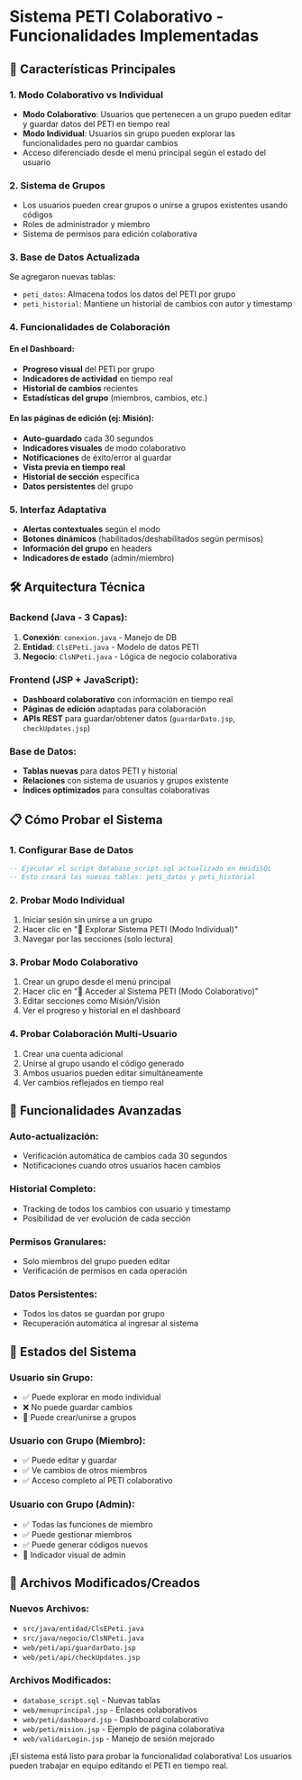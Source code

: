 # Sistema PETI Colaborativo - Funcionalidades Implementadas

## 🚀 Características Principales

### 1. **Modo Colaborativo vs Individual**
- **Modo Colaborativo**: Usuarios que pertenecen a un grupo pueden editar y guardar datos del PETI en tiempo real
- **Modo Individual**: Usuarios sin grupo pueden explorar las funcionalidades pero no guardar cambios
- Acceso diferenciado desde el menú principal según el estado del usuario

### 2. **Sistema de Grupos**
- Los usuarios pueden crear grupos o unirse a grupos existentes usando códigos
- Roles de administrador y miembro
- Sistema de permisos para edición colaborativa

### 3. **Base de Datos Actualizada**
Se agregaron nuevas tablas:
- `peti_datos`: Almacena todos los datos del PETI por grupo
- `peti_historial`: Mantiene un historial de cambios con autor y timestamp

### 4. **Funcionalidades de Colaboración**

#### En el Dashboard:
- **Progreso visual** del PETI por grupo
- **Indicadores de actividad** en tiempo real
- **Historial de cambios** recientes
- **Estadísticas del grupo** (miembros, cambios, etc.)

#### En las páginas de edición (ej: Misión):
- **Auto-guardado** cada 30 segundos
- **Indicadores visuales** de modo colaborativo
- **Notificaciones** de éxito/error al guardar
- **Vista previa en tiempo real**
- **Historial de sección** específica
- **Datos persistentes** del grupo

### 5. **Interfaz Adaptativa**
- **Alertas contextuales** según el modo
- **Botones dinámicos** (habilitados/deshabilitados según permisos)
- **Información del grupo** en headers
- **Indicadores de estado** (admin/miembro)

## 🛠️ Arquitectura Técnica

### Backend (Java - 3 Capas):
1. **Conexión**: `conexion.java` - Manejo de DB
2. **Entidad**: `ClsEPeti.java` - Modelo de datos PETI
3. **Negocio**: `ClsNPeti.java` - Lógica de negocio colaborativa

### Frontend (JSP + JavaScript):
- **Dashboard colaborativo** con información en tiempo real
- **Páginas de edición** adaptadas para colaboración
- **APIs REST** para guardar/obtener datos (`guardarDato.jsp`, `checkUpdates.jsp`)

### Base de Datos:
- **Tablas nuevas** para datos PETI y historial
- **Relaciones** con sistema de usuarios y grupos existente
- **Índices optimizados** para consultas colaborativas

## 📋 Cómo Probar el Sistema

### 1. **Configurar Base de Datos**
```sql
-- Ejecutar el script database_script.sql actualizado en HeidiSQL
-- Esto creará las nuevas tablas: peti_datos y peti_historial
```

### 2. **Probar Modo Individual**
1. Iniciar sesión sin unirse a un grupo
2. Hacer clic en "🚀 Explorar Sistema PETI (Modo Individual)"
3. Navegar por las secciones (solo lectura)

### 3. **Probar Modo Colaborativo**
1. Crear un grupo desde el menú principal
2. Hacer clic en "🚀 Acceder al Sistema PETI (Modo Colaborativo)"
3. Editar secciones como Misión/Visión
4. Ver el progreso y historial en el dashboard

### 4. **Probar Colaboración Multi-Usuario**
1. Crear una cuenta adicional
2. Unirse al grupo usando el código generado
3. Ambos usuarios pueden editar simultáneamente
4. Ver cambios reflejados en tiempo real

## 🔧 Funcionalidades Avanzadas

### Auto-actualización:
- Verificación automática de cambios cada 30 segundos
- Notificaciones cuando otros usuarios hacen cambios

### Historial Completo:
- Tracking de todos los cambios con usuario y timestamp
- Posibilidad de ver evolución de cada sección

### Permisos Granulares:
- Solo miembros del grupo pueden editar
- Verificación de permisos en cada operación

### Datos Persistentes:
- Todos los datos se guardan por grupo
- Recuperación automática al ingresar al sistema

## 🚦 Estados del Sistema

### Usuario sin Grupo:
- ✅ Puede explorar en modo individual
- ❌ No puede guardar cambios
- 🔗 Puede crear/unirse a grupos

### Usuario con Grupo (Miembro):
- ✅ Puede editar y guardar
- ✅ Ve cambios de otros miembros
- ✅ Acceso completo al PETI colaborativo

### Usuario con Grupo (Admin):
- ✅ Todas las funciones de miembro
- ✅ Puede gestionar miembros
- ✅ Puede generar códigos nuevos
- 👑 Indicador visual de admin

## 📁 Archivos Modificados/Creados

### Nuevos Archivos:
- `src/java/entidad/ClsEPeti.java`
- `src/java/negocio/ClsNPeti.java`
- `web/peti/api/guardarDato.jsp`
- `web/peti/api/checkUpdates.jsp`

### Archivos Modificados:
- `database_script.sql` - Nuevas tablas
- `web/menuprincipal.jsp` - Enlaces colaborativos
- `web/peti/dashboard.jsp` - Dashboard colaborativo
- `web/peti/mision.jsp` - Ejemplo de página colaborativa
- `web/validarLogin.jsp` - Manejo de sesión mejorado

¡El sistema está listo para probar la funcionalidad colaborativa! Los usuarios pueden trabajar en equipo editando el PETI en tiempo real.